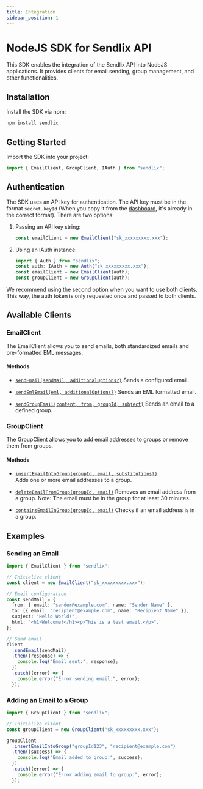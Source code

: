 ```yaml
---
title: Integration
sidebar_position: 1
---
```


# NodeJS SDK for Sendlix API

This SDK enables the integration of the Sendlix API into NodeJS applications. It provides clients for email sending, group management, and other functionalities.

## Installation

Install the SDK via npm:

```bash
npm install sendlix
```

## Getting Started

Import the SDK into your project:

```typescript
import { EmailClient, GroupClient, IAuth } from "sendlix";
```

## Authentication

The SDK uses an API key for authentication. The API key must be in the format `secret.keyId` (When you copy it from the [dashboard](https://sendlix.com/en/dashbord/api-key), it's already in the correct format). There are two options:

1. Passing an API key string:

   ```typescript
   const emailClient = new EmailClient("sk_xxxxxxxxx.xxx");
   ```

2. Using an IAuth instance:
   ```typescript
   import { Auth } from "sendlix";
   const auth: IAuth = new Auth("sk_xxxxxxxxx.xxx");
   const emailClient = new EmailClient(auth);
   const groupClient = new GroupClient(auth);
   ```

We recommend using the second option when you want to use both clients. This way, the auth token is only requested once and passed to both clients.

## Available Clients

### EmailClient

The EmailClient allows you to send emails, both standardized emails and pre-formatted EML messages.

#### Methods

- [`sendEmail(sendMail, additionalOptions?)`](./Clients/EmailClient#sendmail)
  Sends a configured email.

- [`sendEmlEmail(eml, additionalOptions?)`](./Clients/EmailClient#sendemlemaileml-additionaloptions)
  Sends an EML formatted email.

- [`sendGroupEmail(content, from, groupId, subject)`](./Clients/EmailClient#sendgroupemailcontent-from-groupid-subject)
  Sends an email to a defined group.

### GroupClient

The GroupClient allows you to add email addresses to groups or remove them from groups.

#### Methods

- [`insertEmailIntoGroup(groupId, email, substitutions?)`](./Clients/GroupClient#insertemailintogroupgroupid-email-substitutions)  
  Adds one or more email addresses to a group.

- [`deleteEmailFromGroup(groupId, email)`](./Clients/GroupClient#deleteemailfromgroupgroupid-email)
  Removes an email address from a group. Note: The email must be in the group for at least 30 minutes.

- [`containsEmailInGroup(groupId, email)`](./Clients/GroupClient#containsemailingroupgroupid-email)
  Checks if an email address is in a group.

## Examples

### Sending an Email

```typescript
import { EmailClient } from "sendlix";

// Initialize client
const client = new EmailClient("sk_xxxxxxxxx.xxx");

// Email configuration
const sendMail = {
  from: { email: "sender@example.com", name: "Sender Name" },
  to: [{ email: "recipient@example.com", name: "Recipient Name" }],
  subject: "Hello World!",
  html: "<h1>Welcome!</h1><p>This is a test email.</p>",
};

// Send email
client
  .sendEmail(sendMail)
  .then((response) => {
    console.log("Email sent:", response);
  })
  .catch((error) => {
    console.error("Error sending email:", error);
  });
```

### Adding an Email to a Group

```typescript
import { GroupClient } from "sendlix";

// Initialize client
const groupClient = new GroupClient("sk_xxxxxxxxx.xxx");

groupClient
  .insertEmailIntoGroup("groupId123", "recipient@example.com")
  .then((success) => {
    console.log("Email added to group:", success);
  })
  .catch((error) => {
    console.error("Error adding email to group:", error);
  });
```
